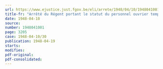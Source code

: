 ```yaml
---
url: https://www.ejustice.just.fgov.be/eli/arrete/1948/04/10/1948041001/justel
title-fr: "Arrêté du Régent portant le statut du personnel ouvrier temporaire"
date: 1948-04-10
source:
number: 1948041001
page: 3205
case: 1948-04-10/30
publication: 1948-04-19
starts:
modifies:
pdf-original:
pdf-consolidated:
---
```


